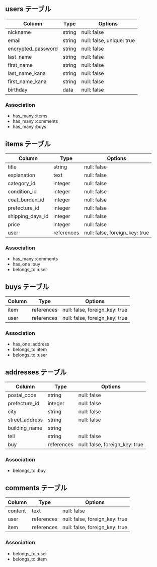 ## users テーブル

| Column             | Type   | Options                   |
|--------------------|--------| --------------------------|
| nickname           | string | null: false               |
| email              | string | null: false, unique: true |
| encrypted_password | string | null: false               |
| last_name          | string | null: false               |
| first_name         | string | null: false               |
| last_name_kana     | string | null: false               |
| first_name_kana    | string | null: false               |
| birthday           | data   | null: false               |

### Association
- has_many :items
- has_many :comments
- has_many :buys

## items テーブル

| Column           | Type       | Options                        |
|------------------|------------| -------------------------------|
| title            | string     | null: false                    |
| explanation      | text       | null: false                    |
| category_id      | integer    | null: false                    |
| condition_id     | integer    | null: false                    |
| coat_burden_id   | integer    | null: false                    |
| prefecture_id    | integer    | null: false                    |
| shipping_days_id | integer    | null: false                    |
| price            | integer    | null: false                    |
| user             | references | null: false, foreign_key: true |

### Association
- has_many   :comments
- has_one    :buy
- belongs_to :user



## buys テーブル

| Column | Type       | Options                        |
|--------|----------- | -------------------------------|
| item   | references | null: false, foreign_key: true |
| user   | references | null: false, foreign_key: true |

### Association
- has_one    :address
- belongs_to :item
- belongs_to :user


## addresses テーブル

| Column         | Type       | Options                        |
|----------------|------------| -------------------------------|
| postal_code    | string     | null: false                    |
| prefecture_id  | integer    | null: false                    |
| city           | string     | null: false                    |
| street_address | string     | null: false                    |
| building_name  | string     |                                |
| tell           | string     | null: false                    |
| buy            | references | null: false, foreign_key: true |

### Association
- belongs_to :buy


## comments テーブル

| Column  | Type       | Options                        |
|---------|----------- | -------------------------------|
| content | text       | null: false                    |
| user    | references | null: false, foreign_key: true |
| item    | references | null: false, foreign_key: true |   

### Association
- belongs_to :user
- belongs_to :item